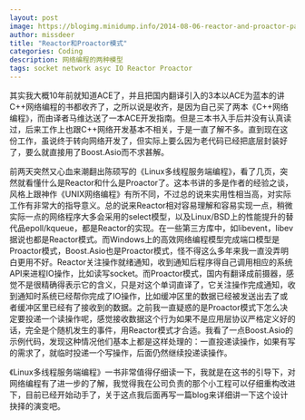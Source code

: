 ```yaml
---
layout: post
image: https://blogimg.minidump.info/2014-08-06-reactor-and-proactor-pattern.md
author: missdeer
title: "Reactor和Proactor模式"
categories: Coding
description: 网络编程的两种模型
tags: socket network asyc IO Reactor Proactor
---
```

其实我大概10年前就知道ACE了，并且把国内翻译引入的3本以ACE为蓝本的讲C++网络编程的书都收齐了，之所以说是收齐，是因为自己买了两本《C++网络编程》，而由译者马维达送了一本ACE开发指南。但是三本书入手后并没有认真读过，后来工作上也跟C++网络开发基本不相关，于是一直了解不多。直到现在这份工作，虽说终于转向网络开发了，但实际上要么因为老代码已经把底层封装好了，要么就直接用了Boost.Asio而不求甚解。

前两天突然又心血来潮翻出陈硕写的《Linux多线程服务端编程》，看了几页，突然就看懂什么是Reactor和什么是Proactor了。这本书讲的多是作者的经验之谈，风格上跟神作《UNIX网络编程》有所不同，不过总的说来实用性相当高，对实际工作有非常大的指导意义。总的说来Reactor相对容易理解和容易实现一点，稍微实际一点的网络程序大多会采用的select模型，以及Linux/BSD上的性能提升的替代品epoll/kqueue，都是Reactor的实现。在一些第三方库中，如libevent，libev据说也都是Reactor模式。而Windows上的高效网络编程模型完成端口模型是Proactor模式，Boost.Asio也是Proactor模式，怪不得这么多年来我一直没弄明白更用不好。Reactor关注操作就绪通知，收到通知后程序得自己调用相应的系统API来进程IO操作，比如读写socket。而Proactor模式，国内有翻译成前摄器，感觉不是很精确得表示它的含义，只是对这个单词直译了，它关注操作完成通知，收到通知时系统已经帮你完成了IO操作，比如缓冲区里的数据已经被发送出去了或者缓冲区里已经有了接收到的数据。之前我一直疑惑的是Proactor模式下怎么决定要投递一个读操作呢，感觉接收数据这个行为如果不是应用层协议严格定义好的话，完全是个随机发生的事件，用Reactor模式才合适。我看了一点Boost.Asio的示例代码，发现这种情况他们基本上都是这样处理的：一直投递读操作，如果有写的需求了，就临时投递一个写操作，后面仍然继续投递读操作。

《Linux多线程服务端编程》一书非常值得仔细读一下，我就是在这书的引导下，对网络编程有了进一步的了解，我觉得我在公司负责的那个小工程可以仔细重构改进下，目前已经开始动手了，关于这点我后面再写一篇blog来详细讲一下这个设计抉择的演变吧。
